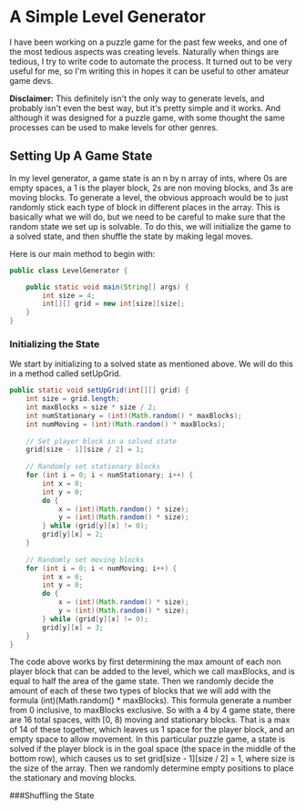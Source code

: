 # A Simple Level Generator
I have been working on a puzzle game for the past few weeks, and one of the most tedious aspects was creating levels. Naturally when things are tedious, I try to write code to automate the process. It turned out to be very useful for me, so I'm writing this in hopes it can be useful to other amateur game devs.

**Disclaimer:** This definitely isn't the only way to generate levels, and probably isn't even the best way, but it's pretty simple and it works. And although it was designed for a puzzle game, with some thought the same processes can be used to make levels for other genres.

## Setting Up A Game State
In my level generator, a game state is an n by n array of ints, where 0s are empty spaces, a 1 is the player block, 2s are non moving blocks, and 3s are moving blocks. To generate a level, the obvious approach would be to just randomly stick each type of block in different places in the array. This is basically what we will do, but we need to be careful to make sure that the random state we set up is solvable. To do this, we will initialize the game to a solved state, and then shuffle the state by making legal moves.

Here is our main method to begin with:

```java
public class LevelGenerator {

	public static void main(String[] args) {
		int size = 4;
		int[][] grid = new int[size][size];
	}
}
```

### Initializing the State
We start by initializing to a solved state as mentioned above. We will do this in a method called setUpGrid.

```java
public static void setUpGrid(int[][] grid) {
	int size = grid.length;
	int maxBlocks = size * size / 2;
	int numStationary = (int)(Math.random() * maxBlocks);
	int numMoving = (int)(Math.random() * maxBlocks);
	
	// Set player block in a solved state
	grid[size - 1][size / 2] = 1; 
	
	// Randomly set stationary blocks
	for (int i = 0; i < numStationary; i++) {
		int x = 0;
		int y = 0;
		do {
			x = (int)(Math.random() * size);
			y = (int)(Math.random() * size);
		} while (grid[y][x] != 0);
		grid[y][x] = 2;
	}
	
	// Randomly set moving blocks
	for (int i = 0; i < numMoving; i++) {
		int x = 0;
		int y = 0;
		do {
			x = (int)(Math.random() * size);
			y = (int)(Math.random() * size);
		} while (grid[y][x] != 0);
		grid[y][x] = 3;
	}
}
```

The code above works by first determining the max amount of each non player block that can be added to the level, which we call maxBlocks, and is equal to half the area of the game state. Then we randomly decide the amount of each of these two types of blocks that we will add with the formula (int)(Math.random() * maxBlocks). This formula generate a number from 0 inclusive, to maxBlocks exclusive. So with a 4 by 4 game state, there are 16 total spaces, with [0, 8) moving and stationary blocks. That is a max of 14 of these together, which leaves us 1 space for the player block, and an empty space to allow movement.
In this particular puzzle game, a state is solved if the player block is in the goal space (the space in the middle of the bottom row), which causes us to set grid[size - 1][size / 2] = 1, where size is the size of the array. Then we randomly determine empty positions to place the stationary and moving blocks.

###Shuffling the State